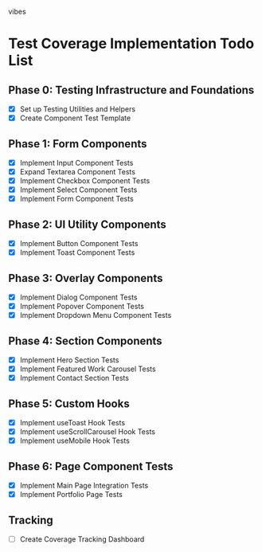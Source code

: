 
vibes

# Test Coverage Implementation Todo List

## Phase 0: Testing Infrastructure and Foundations
- [x] Set up Testing Utilities and Helpers
- [x] Create Component Test Template

## Phase 1: Form Components
- [x] Implement Input Component Tests
- [x] Expand Textarea Component Tests
- [x] Implement Checkbox Component Tests
- [x] Implement Select Component Tests
- [x] Implement Form Component Tests

## Phase 2: UI Utility Components
- [x] Implement Button Component Tests
- [x] Implement Toast Component Tests

## Phase 3: Overlay Components
- [x] Implement Dialog Component Tests
- [x] Implement Popover Component Tests
- [x] Implement Dropdown Menu Component Tests

## Phase 4: Section Components
- [x] Implement Hero Section Tests
- [x] Implement Featured Work Carousel Tests
- [x] Implement Contact Section Tests

## Phase 5: Custom Hooks
- [x] Implement useToast Hook Tests
- [x] Implement useScrollCarousel Hook Tests
- [x] Implement useMobile Hook Tests

## Phase 6: Page Component Tests
- [x] Implement Main Page Integration Tests
- [x] Implement Portfolio Page Tests

## Tracking
- [ ] Create Coverage Tracking Dashboard
